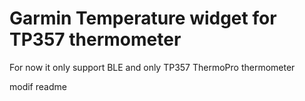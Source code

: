 # Garmin Temperature widget for TP357 thermometer

For now it only support BLE and only TP357 ThermoPro thermometer

modif readme

